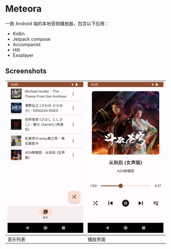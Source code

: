 # Meteora

一款 Android 端的本地音频播放器，包含以下应用：

- Kotlin
- Jetpack compose
- Accompanist
- Hilt
- Exoplayer

## Screenshots

| ![音乐列表](Screenshots/Music_list.png) | ![播放界面](Screenshots/Player.png) |
|-------------------------------------|---------------------------------|
| 音乐列表                                | 播放界面                            |

